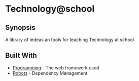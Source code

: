 # Technology@school

## Synopsis

A library of iedeas an tools for teaching Technology at school



## Built With

* [Programming](../tree/master/programming) - The web framework used
* [Robots](../tree/master/robots) - Dependency Management
